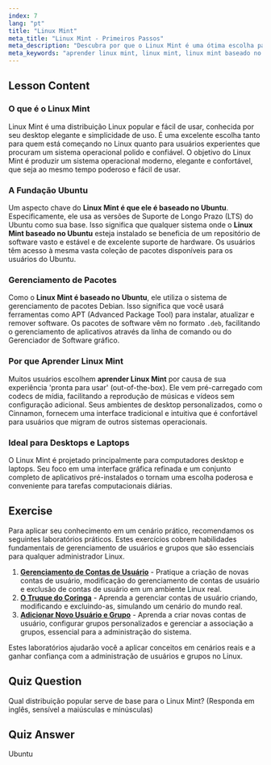 ```yaml
---
index: 7
lang: "pt"
title: "Linux Mint"
meta_title: "Linux Mint - Primeiros Passos"
meta_description: "Descubra por que o Linux Mint é uma ótima escolha para iniciantes. Aprenda sobre o Linux Mint, baseado no Ubuntu, e explore sua interface amigável, gerenciamento de pacotes e recursos de desktop."
meta_keywords: "aprender linux mint, linux mint, linux mint baseado no ubuntu, linux mint é baseado no ubuntu, baseado no ubuntu, linux para iniciantes, distribuição linux, gerenciador de pacotes debian"
---
```


## Lesson Content

### O que é o Linux Mint

Linux Mint é uma distribuição Linux popular e fácil de usar, conhecida por seu desktop elegante e simplicidade de uso. É uma excelente escolha tanto para quem está começando no Linux quanto para usuários experientes que procuram um sistema operacional polido e confiável. O objetivo do Linux Mint é produzir um sistema operacional moderno, elegante e confortável, que seja ao mesmo tempo poderoso e fácil de usar.

### A Fundação Ubuntu

Um aspecto chave do **Linux Mint é que ele é baseado no Ubuntu**. Especificamente, ele usa as versões de Suporte de Longo Prazo (LTS) do Ubuntu como sua base. Isso significa que qualquer sistema onde o **Linux Mint baseado no Ubuntu** esteja instalado se beneficia de um repositório de software vasto e estável e de excelente suporte de hardware. Os usuários têm acesso à mesma vasta coleção de pacotes disponíveis para os usuários do Ubuntu.

### Gerenciamento de Pacotes

Como o **Linux Mint é baseado no Ubuntu**, ele utiliza o sistema de gerenciamento de pacotes Debian. Isso significa que você usará ferramentas como APT (Advanced Package Tool) para instalar, atualizar e remover software. Os pacotes de software vêm no formato `.deb`, facilitando o gerenciamento de aplicativos através da linha de comando ou do Gerenciador de Software gráfico.

### Por que Aprender Linux Mint

Muitos usuários escolhem **aprender Linux Mint** por causa de sua experiência 'pronta para usar' (out-of-the-box). Ele vem pré-carregado com codecs de mídia, facilitando a reprodução de músicas e vídeos sem configuração adicional. Seus ambientes de desktop personalizados, como o Cinnamon, fornecem uma interface tradicional e intuitiva que é confortável para usuários que migram de outros sistemas operacionais.

### Ideal para Desktops e Laptops

O Linux Mint é projetado principalmente para computadores desktop e laptops. Seu foco em uma interface gráfica refinada e um conjunto completo de aplicativos pré-instalados o tornam uma escolha poderosa e conveniente para tarefas computacionais diárias.

## Exercise

Para aplicar seu conhecimento em um cenário prático, recomendamos os seguintes laboratórios práticos. Estes exercícios cobrem habilidades fundamentais de gerenciamento de usuários e grupos que são essenciais para qualquer administrador Linux.

1.  **[Gerenciamento de Contas de Usuário](https://labex.io/pt/labs/linux-user-account-management-49)** - Pratique a criação de novas contas de usuário, modificação do gerenciamento de contas de usuário e exclusão de contas de usuário em um ambiente Linux real.
2.  **[O Truque do Coringa](https://labex.io/pt/labs/linux-the-joker-s-trick-270247)** - Aprenda a gerenciar contas de usuário criando, modificando e excluindo-as, simulando um cenário do mundo real.
3.  **[Adicionar Novo Usuário e Grupo](https://labex.io/pt/labs/linux-add-new-user-and-group-17987)** - Aprenda a criar novas contas de usuário, configurar grupos personalizados e gerenciar a associação a grupos, essencial para a administração do sistema.

Estes laboratórios ajudarão você a aplicar conceitos em cenários reais e a ganhar confiança com a administração de usuários e grupos no Linux.

## Quiz Question

Qual distribuição popular serve de base para o Linux Mint? (Responda em inglês, sensível a maiúsculas e minúsculas)

## Quiz Answer

Ubuntu
